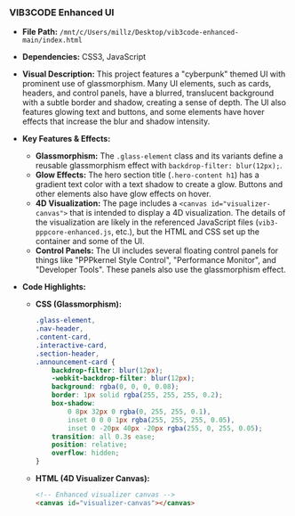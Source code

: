
### VIB3CODE Enhanced UI

*   **File Path:** `/mnt/c/Users/millz/Desktop/vib3code-enhanced-main/index.html`
*   **Dependencies:** CSS3, JavaScript
*   **Visual Description:** This project features a "cyberpunk" themed UI with prominent use of glassmorphism. Many UI elements, such as cards, headers, and control panels, have a blurred, translucent background with a subtle border and shadow, creating a sense of depth. The UI also features glowing text and buttons, and some elements have hover effects that increase the blur and shadow intensity.
*   **Key Features & Effects:**
    *   **Glassmorphism:** The `.glass-element` class and its variants define a reusable glassmorphism effect with `backdrop-filter: blur(12px);`.
    *   **Glow Effects:** The hero section title (`.hero-content h1`) has a gradient text color with a text shadow to create a glow. Buttons and other elements also have glow effects on hover.
    *   **4D Visualization:** The page includes a `<canvas id="visualizer-canvas">` that is intended to display a 4D visualization. The details of the visualization are likely in the referenced JavaScript files (`vib3-pppcore-enhanced.js`, etc.), but the HTML and CSS set up the container and some of the UI.
    *   **Control Panels:** The UI includes several floating control panels for things like "PPPkernel Style Control", "Performance Monitor", and "Developer Tools". These panels also use the glassmorphism effect.
*   **Code Highlights:**

    *   **CSS (Glassmorphism):**
        ```css
        .glass-element,
        .nav-header,
        .content-card,
        .interactive-card,
        .section-header,
        .announcement-card {
            backdrop-filter: blur(12px);
            -webkit-backdrop-filter: blur(12px);
            background: rgba(0, 0, 0, 0.08);
            border: 1px solid rgba(255, 255, 255, 0.2);
            box-shadow:
                0 8px 32px 0 rgba(0, 255, 255, 0.1),
                inset 0 0 0 1px rgba(255, 255, 255, 0.05),
                inset 0 -20px 40px -20px rgba(255, 0, 255, 0.05);
            transition: all 0.3s ease;
            position: relative;
            overflow: hidden;
        }
        ```

    *   **HTML (4D Visualizer Canvas):**
        ```html
        <!-- Enhanced visualizer canvas -->
        <canvas id="visualizer-canvas"></canvas>
        ```

